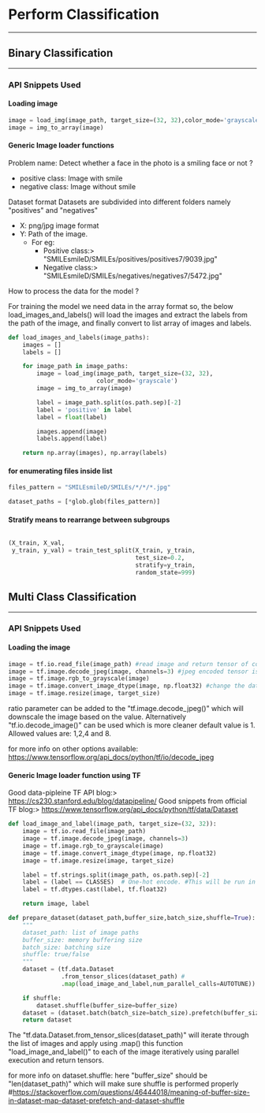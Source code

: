 # Perform Classification
--------------------------------------------------------

## Binary Classification
--------------------------------------------------------
### API Snippets Used

#### Loading image
```python
image = load_img(image_path, target_size=(32, 32),color_mode='grayscale')
image = img_to_array(image)
```
#### Generic Image loader functions
Problem name:
Detect whether a face in the photo is a smiling face or not ?
* positive class: Image with smile
* negative class: Image without smile

Dataset format
Datasets are subdivided into different folders namely "positives" and "negatives"
* X: png/jpg image format
* Y: Path of the image.
    * For eg:
        * Positive class:>
            "SMILEsmileD/SMILEs/positives/positives7/9039.jpg"
        * Negative class:>
            "SMILEsmileD/SMILEs/negatives/negatives7/5472.jpg"

How to process the data for the model ?

For training the model we need data in the array format so,
the below load_images_and_labels() will load the images and extract the labels from
the path of the image, and finally convert to list array of images and labels.

```python
def load_images_and_labels(image_paths):
    images = []
    labels = []

    for image_path in image_paths:
        image = load_img(image_path, target_size=(32, 32),
                         color_mode='grayscale')
        image = img_to_array(image)

        label = image_path.split(os.path.sep)[-2]
        label = 'positive' in label
        label = float(label)

        images.append(image)
        labels.append(label)

    return np.array(images), np.array(labels)
```

#### for enumerating files inside list
```python
files_pattern = "SMILEsmileD/SMILEs/*/*/*.jpg"

dataset_paths = [*glob.glob(files_pattern)]
```

#### Stratify means to rearrange between subgroups
```python

(X_train, X_val,
 y_train, y_val) = train_test_split(X_train, y_train,
                                    test_size=0.2,
                                    stratify=y_train,
                                    random_state=999)

```

## Multi Class Classification
--------------------------------------------------------
### API Snippets Used

#### Loading the image

```python
image = tf.io.read_file(image_path) #read image and return tensor of contents
image = tf.image.decode_jpeg(image, channels=3) #jpeg encoded tensor is converted to uint8 tensor with RGB values and return it
image = tf.image.rgb_to_grayscale(image)
image = tf.image.convert_image_dtype(image, np.float32) #change the datatype of the image to float32
image = tf.image.resize(image, target_size)
```
ratio parameter can be added to the "tf.image.decode_jpeg()" which will downscale the image based on the value.
Alternatively "tf.io.decode_image()" can be used which is more cleaner
default value is 1.
Allowed values are: 1,2,4 and 8.

for more info on other options available:
https://www.tensorflow.org/api_docs/python/tf/io/decode_jpeg
#### Generic Image loader function using TF
Good data-pipleine TF API blog:> https://cs230.stanford.edu/blog/datapipeline/
Good snippets from official TF blog:> https://www.tensorflow.org/api_docs/python/tf/data/Dataset
```python
def load_image_and_label(image_path, target_size=(32, 32)):
    image = tf.io.read_file(image_path)
    image = tf.image.decode_jpeg(image, channels=3)
    image = tf.image.rgb_to_grayscale(image)
    image = tf.image.convert_image_dtype(image, np.float32)
    image = tf.image.resize(image, target_size)

    label = tf.strings.split(image_path, os.path.sep)[-2]
    label = (label == CLASSES)  # One-hot encode. #This will be run in looping fashion using map functionality
    label = tf.dtypes.cast(label, tf.float32)

    return image, label

def prepare_dataset(dataset_path,buffer_size,batch_size,shuffle=True):
    """
    dataset_path: list of image paths
    buffer_size: memory buffering size
    batch_size: batching size
    shuffle: true/false
    """
    dataset = (tf.data.Dataset
               .from_tensor_slices(dataset_path) #
               .map(load_image_and_label,num_parallel_calls=AUTOTUNE))

    if shuffle:
        dataset.shuffle(buffer_size=buffer_size)
    dataset = (dataset.batch(batch_size=batch_size).prefetch(buffer_size=buffer_size))
    return dataset
```
The "tf.data.Dataset.from_tensor_slices(dataset_path)" will iterate through the list of images and
apply using .map() this function "load_image_and_label()" to each of the image iteratively using parallel execution
and return tensors.

for more info on dataset.shuffle:
here "buffer_size" should be "len(dataset_path)" which will make sure shuffle is performed properly
#https://stackoverflow.com/questions/46444018/meaning-of-buffer-size-in-dataset-map-dataset-prefetch-and-dataset-shuffle


